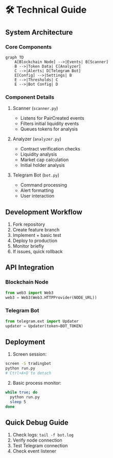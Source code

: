 # :hammer_and_wrench: Technical Guide

## System Architecture
### Core Components
```mermaid
graph TD
    A[Blockchain Node] -->|Events| B[Scanner]
    B -->|Token Data| C[Analyzer]
    C -->|Alerts| D[Telegram Bot]
    E[Config] -->|Settings| B
    E -->|Thresholds| C
    E -->|Bot Config| D
```

### Component Details
1. Scanner (`scanner.py`)
   - Listens for PairCreated events
   - Filters initial liquidity events
   - Queues tokens for analysis

2. Analyzer (`analyzer.py`)
   - Contract verification checks
   - Liquidity analysis
   - Market cap calculation
   - Initial holder analysis

3. Telegram Bot (`bot.py`)
   - Command processing
   - Alert formatting
   - User interaction

## Development Workflow
1. Fork repository
2. Create feature branch
3. Implement + basic test
4. Deploy to production
5. Monitor briefly
6. If issues, quick rollback

## API Integration
### Blockchain Node
```python
from web3 import Web3
web3 = Web3(Web3.HTTPProvider(NODE_URL))
```

### Telegram Bot
```python
from telegram.ext import Updater
updater = Updater(token=BOT_TOKEN)
```

## Deployment
1. Screen session:
```bash
screen -S tradingbot
python run.py
# Ctrl+A+D to detach
```

2. Basic process monitor:
```bash
while true; do
  python run.py
  sleep 5
done
```

## Quick Debug Guide
1. Check logs: `tail -f bot.log`
2. Verify node connection
3. Test Telegram connection
4. Check event listener